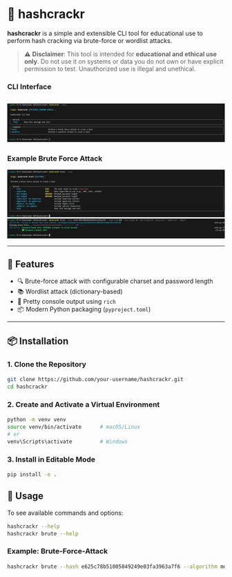 # 🔐 hashcrackr

**hashcrackr** is a simple and extensible CLI tool for educational use to perform hash cracking via brute-force or wordlist attacks.

> ⚠️ **Disclaimer**: This tool is intended for **educational and ethical use only**. Do not use it on systems or data you do not own or have explicit permission to test. Unauthorized use is illegal and unethical.

### CLI Interface
![CLI Interface](/doc/example-main.JPG)
---
### Example Brute Force Attack
![Example Bruteforce Overview](/doc/example-brute.JPG)
![Example Bruteforce Operation](/doc/example-brute-operation.JPG)


---

## 🚀 Features

- 🔍 Brute-force attack with configurable charset and password length
- 📚 Wordlist attack (dictionary-based)
- 🎨 Pretty console output using `rich`
- 📦 Modern Python packaging (`pyproject.toml`)

---

## 📦 Installation

### 1. Clone the Repository

```bash
git clone https://github.com/your-username/hashcrackr.git
cd hashcrackr
```

### 2. Create and Activate a Virtual Environment
```bash
python -m venv venv
source venv/bin/activate      # macOS/Linux
# or
venv\Scripts\activate         # Windows
```

### 3. Install in Editable Mode
```bash
pip install -e .
```


## 🧪 Usage

To see available commands and options:
```bash
hashcrackr --help
hashcrackr brute --help
```

### Example: Brute-Force-Attack
```bash
hashcrackr brute --hash e625c78b51005849249e03fa3963a7f6 --algorithm md5 --min-length 4 --max-length 4 --lowercase --uppercase --digits
```
